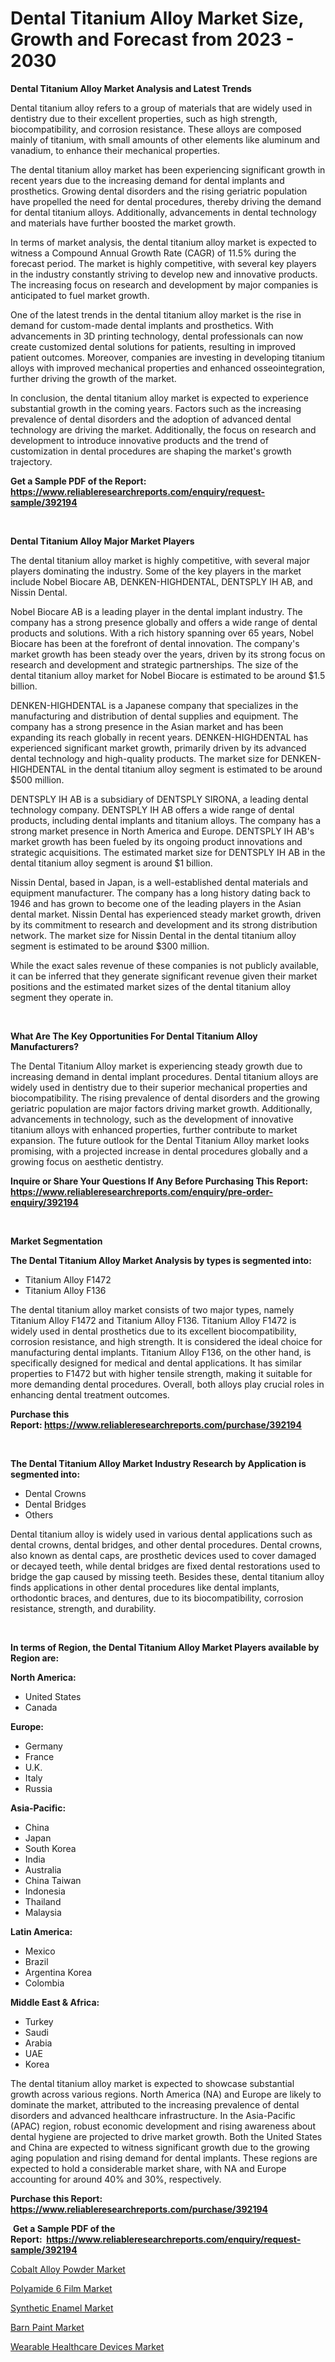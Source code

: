 <p><h1>Dental Titanium Alloy Market Size, Growth and Forecast from 2023 - 2030</h1></p><p><strong>Dental Titanium Alloy Market Analysis and Latest Trends</strong></p>
<p><p>Dental titanium alloy refers to a group of materials that are widely used in dentistry due to their excellent properties, such as high strength, biocompatibility, and corrosion resistance. These alloys are composed mainly of titanium, with small amounts of other elements like aluminum and vanadium, to enhance their mechanical properties.</p><p>The dental titanium alloy market has been experiencing significant growth in recent years due to the increasing demand for dental implants and prosthetics. Growing dental disorders and the rising geriatric population have propelled the need for dental procedures, thereby driving the demand for dental titanium alloys. Additionally, advancements in dental technology and materials have further boosted the market growth.</p><p>In terms of market analysis, the dental titanium alloy market is expected to witness a Compound Annual Growth Rate (CAGR) of 11.5% during the forecast period. The market is highly competitive, with several key players in the industry constantly striving to develop new and innovative products. The increasing focus on research and development by major companies is anticipated to fuel market growth. </p><p>One of the latest trends in the dental titanium alloy market is the rise in demand for custom-made dental implants and prosthetics. With advancements in 3D printing technology, dental professionals can now create customized dental solutions for patients, resulting in improved patient outcomes. Moreover, companies are investing in developing titanium alloys with improved mechanical properties and enhanced osseointegration, further driving the growth of the market.</p><p>In conclusion, the dental titanium alloy market is expected to experience substantial growth in the coming years. Factors such as the increasing prevalence of dental disorders and the adoption of advanced dental technology are driving the market. Additionally, the focus on research and development to introduce innovative products and the trend of customization in dental procedures are shaping the market's growth trajectory.</p></p>
<p><strong>Get a Sample PDF of the Report:&nbsp; <a href="https://www.reliableresearchreports.com/enquiry/request-sample/392194">https://www.reliableresearchreports.com/enquiry/request-sample/392194</a></strong></p>
<p>&nbsp;</p>
<p><strong>Dental Titanium Alloy Major Market Players</strong></p>
<p><p>The dental titanium alloy market is highly competitive, with several major players dominating the industry. Some of the key players in the market include Nobel Biocare AB, DENKEN-HIGHDENTAL, DENTSPLY IH AB, and Nissin Dental. </p><p>Nobel Biocare AB is a leading player in the dental implant industry. The company has a strong presence globally and offers a wide range of dental products and solutions. With a rich history spanning over 65 years, Nobel Biocare has been at the forefront of dental innovation. The company's market growth has been steady over the years, driven by its strong focus on research and development and strategic partnerships. The size of the dental titanium alloy market for Nobel Biocare is estimated to be around $1.5 billion.</p><p>DENKEN-HIGHDENTAL is a Japanese company that specializes in the manufacturing and distribution of dental supplies and equipment. The company has a strong presence in the Asian market and has been expanding its reach globally in recent years. DENKEN-HIGHDENTAL has experienced significant market growth, primarily driven by its advanced dental technology and high-quality products. The market size for DENKEN-HIGHDENTAL in the dental titanium alloy segment is estimated to be around $500 million.</p><p>DENTSPLY IH AB is a subsidiary of DENTSPLY SIRONA, a leading dental technology company. DENTSPLY IH AB offers a wide range of dental products, including dental implants and titanium alloys. The company has a strong market presence in North America and Europe. DENTSPLY IH AB's market growth has been fueled by its ongoing product innovations and strategic acquisitions. The estimated market size for DENTSPLY IH AB in the dental titanium alloy segment is around $1 billion.</p><p>Nissin Dental, based in Japan, is a well-established dental materials and equipment manufacturer. The company has a long history dating back to 1946 and has grown to become one of the leading players in the Asian dental market. Nissin Dental has experienced steady market growth, driven by its commitment to research and development and its strong distribution network. The market size for Nissin Dental in the dental titanium alloy segment is estimated to be around $300 million.</p><p>While the exact sales revenue of these companies is not publicly available, it can be inferred that they generate significant revenue given their market positions and the estimated market sizes of the dental titanium alloy segment they operate in.</p></p>
<p>&nbsp;</p>
<p><strong>What Are The Key Opportunities For Dental Titanium Alloy Manufacturers?</strong></p>
<p><p>The Dental Titanium Alloy market is experiencing steady growth due to increasing demand in dental implant procedures. Dental titanium alloys are widely used in dentistry due to their superior mechanical properties and biocompatibility. The rising prevalence of dental disorders and the growing geriatric population are major factors driving market growth. Additionally, advancements in technology, such as the development of innovative titanium alloys with enhanced properties, further contribute to market expansion. The future outlook for the Dental Titanium Alloy market looks promising, with a projected increase in dental procedures globally and a growing focus on aesthetic dentistry.</p></p>
<p><strong>Inquire or Share Your Questions If Any Before Purchasing This Report: <a href="https://www.reliableresearchreports.com/enquiry/pre-order-enquiry/392194">https://www.reliableresearchreports.com/enquiry/pre-order-enquiry/392194</a></strong></p>
<p>&nbsp;</p>
<p><strong>Market Segmentation</strong></p>
<p><strong>The Dental Titanium Alloy Market Analysis by types is segmented into:</strong></p>
<p><ul><li>Titanium Alloy F1472</li><li>Titanium Alloy F136</li></ul></p>
<p><p>The dental titanium alloy market consists of two major types, namely Titanium Alloy F1472 and Titanium Alloy F136. Titanium Alloy F1472 is widely used in dental prosthetics due to its excellent biocompatibility, corrosion resistance, and high strength. It is considered the ideal choice for manufacturing dental implants. Titanium Alloy F136, on the other hand, is specifically designed for medical and dental applications. It has similar properties to F1472 but with higher tensile strength, making it suitable for more demanding dental procedures. Overall, both alloys play crucial roles in enhancing dental treatment outcomes.</p></p>
<p><strong>Purchase this Report:&nbsp;<a href="https://www.reliableresearchreports.com/purchase/392194">https://www.reliableresearchreports.com/purchase/392194</a></strong></p>
<p>&nbsp;</p>
<p><strong>The Dental Titanium Alloy Market Industry Research by Application is segmented into:</strong></p>
<p><ul><li>Dental Crowns</li><li>Dental Bridges</li><li>Others</li></ul></p>
<p><p>Dental titanium alloy is widely used in various dental applications such as dental crowns, dental bridges, and other dental procedures. Dental crowns, also known as dental caps, are prosthetic devices used to cover damaged or decayed teeth, while dental bridges are fixed dental restorations used to bridge the gap caused by missing teeth. Besides these, dental titanium alloy finds applications in other dental procedures like dental implants, orthodontic braces, and dentures, due to its biocompatibility, corrosion resistance, strength, and durability.</p></p>
<p>&nbsp;</p>
<p><strong>In terms of Region, the Dental Titanium Alloy Market Players available by Region are:</strong></p>
<p>
    <p> <strong> North America: </strong>
        <ul>
            <li>United States</li>
            <li>Canada</li>
        </ul>
        </p> 
    <p> <strong> Europe: </strong>
        <ul>
            <li>Germany</li>
            <li>France</li>
            <li>U.K.</li>
            <li>Italy</li>
            <li>Russia</li>
        </ul>
        </p> 
    <p> <strong> Asia-Pacific: </strong>
        <ul>
            <li>China</li>
            <li>Japan</li>
            <li>South Korea</li>
            <li>India</li>
            <li>Australia</li>
            <li>China Taiwan</li>
            <li>Indonesia</li>
            <li>Thailand</li>
            <li>Malaysia</li>
        </ul>
        </p> 
    <p> <strong> Latin America: </strong>
        <ul>
            <li>Mexico</li>
            <li>Brazil</li>
            <li>Argentina Korea</li>
            <li>Colombia</li>
        </ul>
        </p> 
    <p> <strong> Middle East & Africa: </strong>
        <ul>
            <li>Turkey</li>
            <li>Saudi</li>
            <li>Arabia</li>
            <li>UAE</li>
            <li>Korea</li>
        </ul>
    </p>
    </p>
<p><p>The dental titanium alloy market is expected to showcase substantial growth across various regions. North America (NA) and Europe are likely to dominate the market, attributed to the increasing prevalence of dental disorders and advanced healthcare infrastructure. In the Asia-Pacific (APAC) region, robust economic development and rising awareness about dental hygiene are projected to drive market growth. Both the United States and China are expected to witness significant growth due to the growing aging population and rising demand for dental implants. These regions are expected to hold a considerable market share, with NA and Europe accounting for around 40% and 30%, respectively.</p></p>
<p><strong>Purchase this Report: <a href="https://www.reliableresearchreports.com/purchase/392194">https://www.reliableresearchreports.com/purchase/392194</a></strong></p>
<p>&nbsp;<strong>Get a Sample PDF of the Report:&nbsp;&nbsp;<a href="https://www.reliableresearchreports.com/enquiry/request-sample/392194">https://www.reliableresearchreports.com/enquiry/request-sample/392194</a></strong></p>
<p><strong></strong></p>
<p><p><a href="https://github.com/ChiragRP21/Market-Research-Report-List-1/blob/main/cobalt-alloy-powder-market.md">Cobalt Alloy Powder Market</a></p><p><a href="https://github.com/Chiragrp22/Market-Research-Report-List-1/blob/main/polyamide-6-film-market.md">Polyamide 6 Film Market</a></p><p><a href="https://medium.com/@loretadervishi2013/synthetic-enamel-market-comprehensive-assessment-by-type-application-and-geography-2165f40305f4">Synthetic Enamel Market</a></p><p><a href="https://medium.com/@albanaduro2018/decoding-barn-paint-market-metrics-market-share-trends-and-growth-patterns-dd05dffb7fdd">Barn Paint Market</a></p><p><a href="https://www.linkedin.com/pulse/wearable-healthcare-devices-market-size-share-global-analysis-ahfae/">Wearable Healthcare Devices Market</a></p></p>